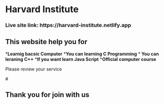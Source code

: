 # <h1>Harvard Institute</h1>

<h3>Live site link: <span>https://harvard-institute.netlify.app</span></h3>

<h2> This website help you for</h2>
*<strong>Learnig bacsic Computer</strong>
*<strong>You can learning C Programming</strong>
*<strong> You can leraning C++</strong>
*<strong>If you want learn Java Script</strong>
*<strong>Official computer course</strong>

<p>Please review your service</p>
#<h2>Thank you for join with us</h2>




